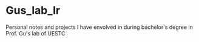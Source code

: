 # Gus_lab_lr
Personal notes and projects I have envolved in during bachelor's degree in Prof. Gu's lab of UESTC
